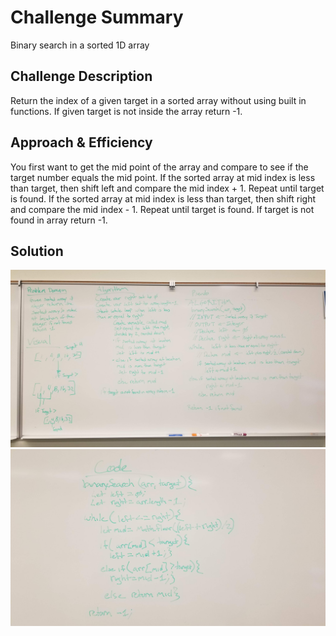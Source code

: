 # Challenge Summary
Binary search in a sorted 1D array

## Challenge Description
Return the index of a given target in a sorted array without using built in functions. If given target is not inside the array return -1.

## Approach & Efficiency
You first want to get the mid point of the array and compare to see if the target number equals the mid point. If the sorted array at mid index is less than target, then shift left and compare the mid index + 1. Repeat until target is found. If the sorted array at mid index is less than target, then shift right and compare the mid index - 1. Repeat until target is found. If target is not found in array return -1.

## Solution
![Whiteboard](./assets/arrayBinarySearch.jpg)
![Whiteboard](./assets/arrayBinarySearch_2.jpg)
